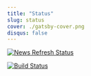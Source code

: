 ```yaml
---
title: "Status"
slug: status
cover: ./gatsby-cover.png
disqus: false
---
```


[![News Refresh Status](https://github.com/devenkhatri/latest-crypto-news/actions/workflows/main.yml/badge.svg)](https://github.com/devenkhatri/latest-crypto-news/actions/workflows/main.yml)

[![Build Status](https://api.netlify.com/api/v1/badges/6b453288-3486-4c98-97da-250ee4dd22e8/deploy-status)](https://app.netlify.com/sites/latest-crypto-news/deploys)
